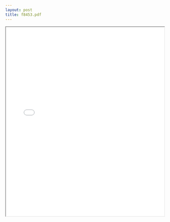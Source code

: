 ```yaml
---
layout: post
title: f8453.pdf
---
```


<div class="pdf-container">
<iframe src="/irs.ea/assets/pdfs/f8453.pdf" height="600" width="100%" allowFullScreen="true"></iframe>
</div>

